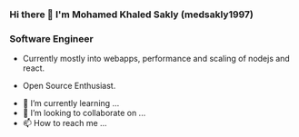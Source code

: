 ### Hi there 👋 I'm Mohamed Khaled Sakly (medsakly1997)

### Software Engineer

*   Currently mostly into webapps, performance and scaling of nodejs and react. 

*   Open Source Enthusiast.

- 🌱 I’m currently learning ...
- 💞️ I’m looking to collaborate on ...
- 📫 How to reach me ...

<!---
saklyy0123/saklyy0123 is a ✨ special ✨ repository because its `README.md` (this file) appears on your GitHub profile.
You can click the Preview link to take a look at your changes.
--->
